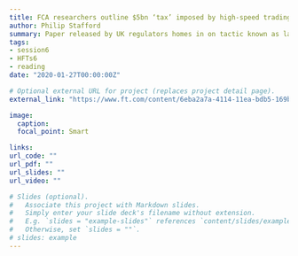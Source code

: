```yaml
---
title: FCA researchers outline $5bn ‘tax’ imposed by high-speed trading
author: Philip Stafford
summary: Paper released by UK regulators homes in on tactic known as latency arbitrage.</br><i>Jan 27, 2020, Philip Stafford</i> 
tags:
- session6
- HFTs6
- reading
date: "2020-01-27T00:00:00Z"

# Optional external URL for project (replaces project detail page).
external_link: "https://www.ft.com/content/6eba2a7a-4114-11ea-bdb5-169ba7be433d"

image:
  caption: 
  focal_point: Smart

links:
url_code: ""
url_pdf: ""
url_slides: ""
url_video: ""

# Slides (optional).
#   Associate this project with Markdown slides.
#   Simply enter your slide deck's filename without extension.
#   E.g. `slides = "example-slides"` references `content/slides/example-slides.md`.
#   Otherwise, set `slides = ""`.
# slides: example
---
```



